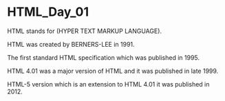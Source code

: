 # HTML_Day_01

HTML stands for (HYPER TEXT MARKUP LANGUAGE).<br>

HTML was created by BERNERS-LEE in 1991.

The first standard HTML specification which was published in 1995.<br>

HTML 4.01 was a major version of HTML and it was published in late 1999.<br>

HTML-5 version which is an extension to HTML 4.01 it was published in 2012.<br>
